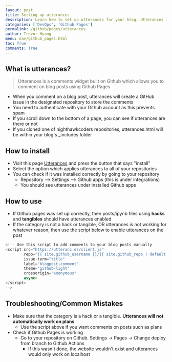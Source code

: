 ```yaml
---
layout: post
title: Setting up utterances
description: Learn how to set up utterances for your blog. Utterances is a tool that allows you to have comments on your blog posts.
categories: ['DevOps', 'Github Pages']
permalink: /github/pages/utterances
author: Trevor Huang
menu: nav/github_pages.html
toc: True
comments: True
---
```


## What is utterances?
> Utterances is a comments widget built on Github which allows you to comment on blog posts using Github Pages
- When you comment on a blog post, utterances will create a GitHub issue in the designated repository to store the comments
- You need to authenticate with your Github account as this prevents spam
- If you scroll down to the bottom of a page, you can see if utterances are there or not
- If you cloned one of nighthawkcoders repositories, utterances.html will be within your blog's _includes folder

## How to install
- Visit this page [Utterances](https://github.com/apps/utterances) and press the button that says "install"
- Select the option which applies utterances to all of your repositories
- You can check if it was installed correctly by going to your repository
    - Repository --> Settings --> Github apps (this is under integrations)
    - You should see utterances under installed Github apps


## How to use
- If Github pages was set up correctly, then posts/ipynb files using **hacks** and **tangibles** should have utterances enabled
- If the category is not a hack or tangible, OR utterances is not working for whatever reason, then use the script below to enable utterances on the post


```python
<!-- Use this script to add comments to your blog posts manually
<script src="https://utteranc.es/client.js"
        repo="{{ site.github_username }}/{{ site.github_repo | default: site.baseurl | remove: "/" }}"
        issue-term="title"
        label="blogpost-comment"
        theme="github-light"
        crossorigin="anonymous"
        async>
</script>
-->
```

## Troubleshooting/Common Mistakes
- Make sure that the category is a hack or a tangible. **Utterances will not automatically work on plans**
    - Use the script above if you want comments on posts such as plans
- Check if Github Pages is working
    - Go to your repository on Github. Settings -> Pages -> Change deploy from branch to Github Actions
        - If this wasn't done, the website wouldn't exist and utterances would only work on localhost
